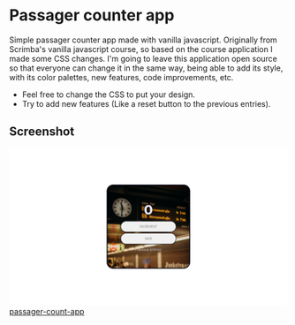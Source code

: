 # Passager counter app

Simple passager counter app made with vanilla javascript. Originally from Scrimba's vanilla javascript course, so based on the course application I made some CSS changes. I'm going to leave this application open source so that everyone can change it in the same way, being able to add its style, with its color palettes, new features, code improvements, etc.

- Feel free to change the CSS to put your design.
- Try to add new features (Like a reset button to the previous entries).


## Screenshot

![My app screenshot](img/screenshots/passager-counter-app-screenshot.png)
[passager-count-app](https://passager-counter-app.netlify.app/)